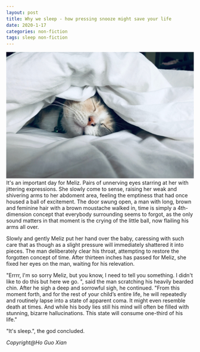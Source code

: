 ```yaml
---
layout: post
title: Why we sleep - how pressing snooze might save your life
date: 2020-1-17
categories: non-fiction
tags: sleep non-fiction
---
```

<img src="/images/fulls/cat-sleep.jpg" class="fit image"> 
It's an important day for Meliz. Pairs of unnerving eyes starring at her with jittering expressions. She slowly come to sense, raising her weak and shivering arms to her abdoment area, feeling the emptiness that had once housed a ball of excitement. The door swung open, a man with long, brown and feminine hair with a brown moustache walked in, time is simply a 4th-dimension concept that everybody surrounding seems to forgot, as the only sound matters in that moment is the crying of the little ball, now flailing his arms all over. 

Slowly and gently Meliz put her hand over the baby, caressing with such care that as though as a slight pressure will immediately shattered it into pieces. The man deliberately clear his throat, attempting to restore the forgotten concept of time. After thirteen inches has passed for Meliz, she fixed her eyes on the man, waiting for his relevation.

"Errrr, I'm so sorry Meliz, but you know, I need to tell you something. I didn't like to do this but here we go. ", said the man scratching his heavily bearded chin. After he sigh a deep and sorrowful sigh, he continued.
"From this moment forth, and for the rest of your child’s entire life, he will repeatedly and routinely lapse into a state of apparent coma. It might even resemble death at times. And while his body lies still his mind will often be filled with stunning, bizarre hallucinations. This state will consume one-third of his life."

"It's sleep.", the god concluded.

*Copyright@Ho Guo Xian*
